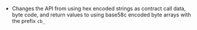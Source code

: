 * Changes the API from using hex encoded strings as contract call data, byte code, and return values to using base58c encoded byte arrays with the prefix `cb_`
